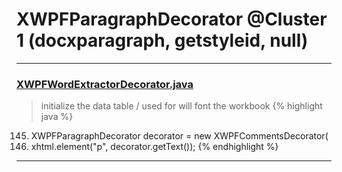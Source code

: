 # XWPFParagraphDecorator @Cluster 1 (docxparagraph, getstyleid, null)

***

### [XWPFWordExtractorDecorator.java](https://searchcode.com/codesearch/view/111785573/)
> initialize the data table / used for will font the workbook 
{% highlight java %}
145. XWPFParagraphDecorator decorator = new XWPFCommentsDecorator(
148. xhtml.element("p", decorator.getText());
{% endhighlight %}

***

